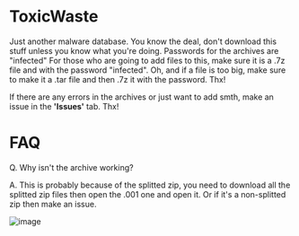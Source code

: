 # ToxicWaste
Just another malware database.
You know the deal, don't download this stuff unless you know what you're doing.
Passwords for the archives are "infected"
For those who are going to add files to this, make sure it is a .7z file and with the password "infected". Oh, and if a file is too big, make sure to make it a .tar file and then .7z it with the password. Thx!


If there are any errors in the archives or just want to add smth, make an issue in the **'Issues'** tab. Thx!

# FAQ
Q. Why isn't the archive working?


A. This is probably because of the splitted zip, you need to download all the splitted zip files then open the .001 one and open it. Or if it's a non-splitted zip then make an issue.


![image](https://github.com/user-attachments/assets/d2d692a7-77e8-4b38-94fc-6955e30548b8)
